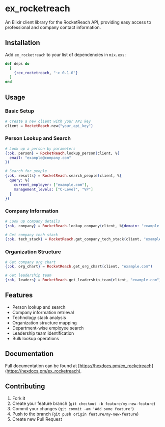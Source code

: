 # ex_rocketreach

An Elixir client library for the RocketReach API, providing easy access to professional and company contact information.

## Installation

Add `ex_rocketreach` to your list of dependencies in `mix.exs`:

```elixir
def deps do
  [
    {:ex_rocketreach, "~> 0.1.0"}
  ]
end
```

## Usage

### Basic Setup

```elixir
# Create a new client with your API key
client = RocketReach.new("your_api_key")
```

### Person Lookup and Search

```elixir
# Look up a person by parameters
{:ok, person} = RocketReach.lookup_person(client, %{
  email: "example@company.com"
})

# Search for people
{:ok, results} = RocketReach.search_people(client, %{
  query: %{
    current_employer: ["example.com"],
    management_levels: ["C-Level", "VP"]
  }
})
```

### Company Information

```elixir
# Look up company details
{:ok, company} = RocketReach.lookup_company(client, %{domain: "example.com"})

# Get company tech stack
{:ok, tech_stack} = RocketReach.get_company_tech_stack(client, "example.com")
```

### Organization Structure

```elixir
# Get company org chart
{:ok, org_chart} = RocketReach.get_org_chart(client, "example.com")

# Get leadership team
{:ok, leaders} = RocketReach.get_leadership_team(client, "example.com")
```

## Features

- Person lookup and search
- Company information retrieval
- Technology stack analysis
- Organization structure mapping
- Department-wise employee search
- Leadership team identification
- Bulk lookup operations

## Documentation

Full documentation can be found at [https://hexdocs.pm/ex_rocketreach](https://hexdocs.pm/ex_rocketreach).

## Contributing

1. Fork it
2. Create your feature branch (`git checkout -b feature/my-new-feature`)
3. Commit your changes (`git commit -am 'Add some feature'`)
4. Push to the branch (`git push origin feature/my-new-feature`)
5. Create new Pull Request

